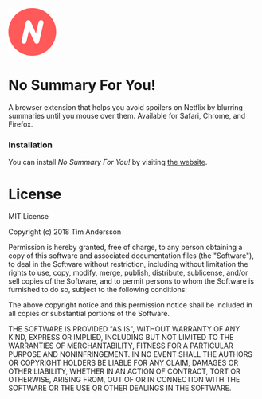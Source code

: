 ![No Summary For You Logo](logo.png)

# No Summary For You!
A browser extension that helps you avoid spoilers on Netflix by blurring summaries until you mouse over them. Available for Safari, Chrome, and Firefox.

### Installation
You can install _No Summary For You!_ by visiting [the website](https://nosummaryforyou.com).

# License
MIT License

Copyright (c) 2018 Tim Andersson

Permission is hereby granted, free of charge, to any person obtaining a copy
of this software and associated documentation files (the "Software"), to deal
in the Software without restriction, including without limitation the rights
to use, copy, modify, merge, publish, distribute, sublicense, and/or sell
copies of the Software, and to permit persons to whom the Software is
furnished to do so, subject to the following conditions:

The above copyright notice and this permission notice shall be included in all
copies or substantial portions of the Software.

THE SOFTWARE IS PROVIDED "AS IS", WITHOUT WARRANTY OF ANY KIND, EXPRESS OR
IMPLIED, INCLUDING BUT NOT LIMITED TO THE WARRANTIES OF MERCHANTABILITY,
FITNESS FOR A PARTICULAR PURPOSE AND NONINFRINGEMENT. IN NO EVENT SHALL THE
AUTHORS OR COPYRIGHT HOLDERS BE LIABLE FOR ANY CLAIM, DAMAGES OR OTHER
LIABILITY, WHETHER IN AN ACTION OF CONTRACT, TORT OR OTHERWISE, ARISING FROM,
OUT OF OR IN CONNECTION WITH THE SOFTWARE OR THE USE OR OTHER DEALINGS IN THE
SOFTWARE.

